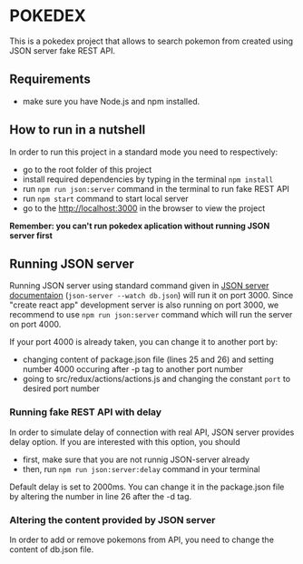 # POKEDEX

This is a pokedex project that allows to search pokemon from created
using JSON server fake REST API.

## Requirements

- make sure you have Node.js and npm installed.

## How to run in a nutshell

In order to run this project in a standard mode you need to respectively:

- go to the root folder of this project
- install required dependencies by typing in the terminal `npm install`
- run `npm run json:server` command in the terminal to run fake REST API
- run `npm start` command to start local server
- go to the [http://localhost:3000](http://localhost:3000) in the browser to view the project

**Remember: you can't run pokedex aplication without running JSON server first**

## Running JSON server

Running JSON server using standard command given in [JSON server documentaion](https://github.com/typicode/json-server) (`json-server --watch db.json`) will run it on port 3000. Since "create react app" development server is also running on port 3000, we recommend to use `npm run json:server` command which will run the server on port 4000.

If your port 4000 is already taken, you can change it to another port by:

- changing content of package.json file (lines 25 and 26) and setting number 4000 occuring after -p tag to another port number
- going to src/redux/actions/actions.js and changing the constant `port` to desired port number

### Running fake REST API with delay

In order to simulate delay of connection with real API, JSON server provides delay option. If you are interested with this option, you should

- first, make sure that you are not runnig JSON-server already
- then, run `npm run json:server:delay` command in your terminal

Default delay is set to 2000ms. You can change it in the package.json file by altering the number in line 26 after the -d tag.

### Altering the content provided by JSON server

In order to add or remove pokemons from API, you need to change the content of db.json file.
